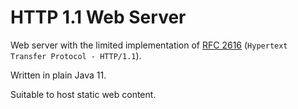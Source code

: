# HTTP 1.1 Web Server

Web server with the limited implementation of [RFC 2616](https://www.ietf.org/rfc/rfc2616.txt) (`Hypertext Transfer Protocol - HTTP/1.1`).

Written in plain Java 11.

Suitable to host static web content.